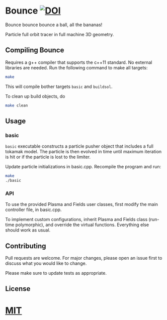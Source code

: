 # Bounce [![DOI](https://zenodo.org/badge/278388974.svg)](https://zenodo.org/badge/latestdoi/278388974)

Bounce bounce bounce a ball, all the bananas!


Particle full orbit tracer in full machine 3D geometry.

## Compiling Bounce

Requires a g++ compiler that supports the c++11 standard. No external libraries are needed. Run the following command to make all targets:

```bash
make
```
This will compile bother targets ```basic``` and ```buildsol```. 

To clean up build objects, do
```bash
make clean
```

## Usage

### basic
```basic``` executable constructs a particle pusher object that includes a full tokamak model. The particle is then evolved in time until maximum iteration is hit or if the particle is lost to the limiter.

Update particle initializations in basic.cpp. Recompile the program and run:

```bash
make
./basic
```

### API
To use the provided Plasma and Fields user classes, first modify the main controller file, in basic.cpp. 

To implement custom configurations, inherit Plasma and Fields class (run-time polymorphic), and override the virtual functions. Everything else should work as usual.


## Contributing
Pull requests are welcome. For major changes, please open an issue first to discuss what you would like to change.

Please make sure to update tests as appropriate.

## License
[MIT](https://choosealicense.com/licenses/mit/)
=======
